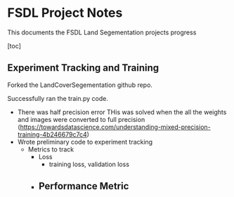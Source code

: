 # **FSDL Project Notes**

This documents the FSDL Land Segementation projects progress

[toc]

## Experiment Tracking and Training

Forked the LandCoverSegementation github repo. 

Successfully ran the train.py code.

- There was half precision error THis was solved when the all the weights and images were converted to full precision (https://towardsdatascience.com/understanding-mixed-precision-training-4b246679c7c4)
- Wrote preliminary code to experiment tracking
  - Metrics to track
    - Loss
      - training loss, validation loss
    - Performance Metric
      - 

